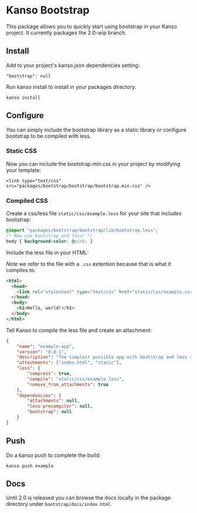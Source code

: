 # Kanso Bootstrap

This package allows you to quickly start using bootstrap in your Kanso project.
It currently packages the 2.0-wip branch.

## Install

Add to your project's kanso.json dependencies setting:

```
"bootstrap": null
```

Run kanso install to install in your packages directory:

```
kanso install
```

## Configure 

You can simply include the bootstrap library as a static library or configure
bootstrap to be compiled with less.

### Static CSS

Now you can include the bootstrap.min.css in your project by modifying your
template:

```
<link type="text/css" src="packages/bootstrap/bootstrap/bootstrap.min.css" />
```

### Compiled CSS

Create a css/less file ```static/css/example.less``` for your site that includes bootstrap:

```css
@import "packages/bootstrap/bootstrap/lib/bootstrap.less";
/* Now use bootstrap and less! */
body { background-color: @pink; }
```

Include the less file in your HTML:

*Note* we refer to the file with a ```.css``` extention because that is what it
compiles to.

```html
<html>
  <head>
    <link rel="stylesheet" type="text/css" href="static/css/example.css" />
  </head>
  <body>
    <h1>Hello, world!</h1>
  </body>
</html>
```

Tell Kanso to compile the less file and create an attachment:

```json
{
    "name": "example-app",
    "version": "0.0.1",
    "description": "The simplest possible app with bootstrap and less support.",
    "attachments": ["index.html", "static"],
    "less": {
        "compress": true,
        "compile": "static/css/example.less",
        "remove_from_attachments": true
    },
    "dependencies": {
        "attachments": null,
        "less-precompiler": null,
        "bootstrap": null
    }
}
```

## Push

Do a kanso push to complete the build:

```
kanso push example
```

## Docs

Until 2.0 is released you can browse the docs locally in the package directory
under ```bootstrap/docs/index.html```.

